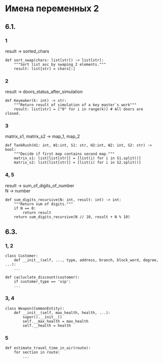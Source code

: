 # Имена переменных 2
## 6.1.
### 1
result -> sorted_chars
```
def sort_swap(chars: list[str]) -> list[str]:
    """Sort list asc by swaping 2 elements."""
    result: list[str] = chars[:]
```

### 2
result -> doors_status_after_simulation
```
def Keymaker(k: int) -> str:
    """Return result of simulation of a key master`s work"""
    result: list[str] = ["0" for i in range(k)] # All doors are closed.
```

### 3
matrix_s1, matrix_s2 -> map_1, map_2
```
def TankRush(H1: int, W1:int, S1: str, H2:int, W2: int, S2: str) -> bool:
    """Decide if first map contains second map."""
    matrix_s1: list[list[str]] = [list(i) for i in S1.split()]
    matrix_s2: list[list[str]] = [list(i) for i in S2.split()]
```

### 4, 5
result -> sum_of_digits_of_number  
N -> number
```
def sum_digits_recursive(N: int, result: int) -> int:
    """Return sum of digits."""
    if N == 0:
        return result
    return sum_digits_recursive(N // 10, result + N % 10)
``` 


## 6.3.
### 1, 2
```
class Customer:
    def __init__(self, ..., type, address, branch, block_word, degree, ...):
    ...

def cacluclate_discount(customer):
    if customer_type == 'vip':
    ...
```

### 3, 4
```
class Weapon(CommonEntity):
    def __init__(self, max_health, health, ...):
        super().__init__()
        self.__max_health = max_health
        self.__health = health
```

### 5
```
def estimate_travel_time_in_air(route):
    for section in route:
        ...
```